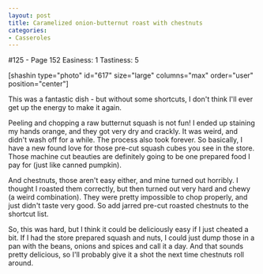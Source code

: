 ```yaml
---
layout: post
title: Caramelized onion-butternut roast with chestnuts
categories:
- Casseroles
---
```


#125 - Page 152
Easiness: 1
Tastiness: 5

[shashin type="photo" id="617" size="large" columns="max" order="user" position="center"]

This was a fantastic dish - but without some shortcuts, I don't think I'll ever get up the energy to make it again.

Peeling and chopping a raw butternut squash is not fun! I ended up staining my hands orange, and they got very dry and crackly. It was weird, and didn't wash off for a while. The process also took forever. So basically, I have a new found love for those pre-cut squash cubes you see in the store. Those machine cut beauties are definitely going to be one prepared food I pay for (just like canned pumpkin).

And chestnuts, those aren't easy either, and mine turned out horribly. I thought I roasted them correctly, but then turned out very hard and chewy (a weird combination). They were pretty impossible to chop properly, and just didn't taste very good. So add jarred pre-cut roasted chestnuts to the shortcut list.

So, this was hard, but I think it could be deliciously easy if I just cheated a bit. If I had the store prepared squash and nuts, I could just dump those in a pan with the beans, onions and spices and call it a day. And that sounds pretty delicious, so I'll probably give it a shot the next time chestnuts roll around.
